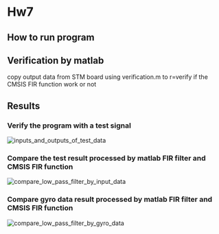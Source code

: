 # Hw7
## How to run program



## Verification by matlab

copy output data from STM board
using verification.m to r=verify if the CMSIS FIR function work or not

## Results
### Verify the program with a test signal

![inputs_and_outputs_of_test_data](https://user-images.githubusercontent.com/59012686/234929148-1d09d3f6-911d-463c-b7ac-33f628f69d8c.jpg)

### Compare the test result processed by matlab FIR filter and CMSIS FIR function

![compare_low_pass_filter_by_input_data](https://user-images.githubusercontent.com/59012686/234928217-1735ad72-1f8e-42b6-ab59-158ba9e65cdc.jpg)

### Compare gyro data result processed by matlab FIR filter and CMSIS FIR function

![compare_low_pass_filter_by_gyro_data](https://user-images.githubusercontent.com/59012686/234929134-6016846f-37b0-4198-8442-9981b8f224d3.jpg)
